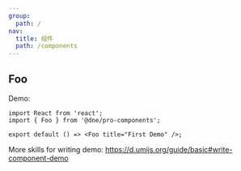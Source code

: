 ```yaml
---
group:
  path: /
nav:
  title: 组件
  path: /components
---
```

## Foo

Demo:

```tsx
import React from 'react';
import { Foo } from '@dne/pro-components';

export default () => <Foo title="First Demo" />;
```

More skills for writing demo: https://d.umijs.org/guide/basic#write-component-demo
